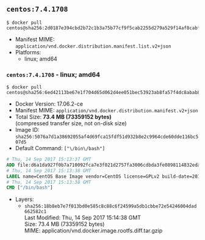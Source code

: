 ## `centos:7.4.1708`

```console
$ docker pull centos@sha256:2d0187e394cbd2b72c1b3a75b77cf9f5cab2255d279a529f14af8cabf4ca362d
```

-	Manifest MIME: `application/vnd.docker.distribution.manifest.list.v2+json`
-	Platforms:
	-	linux; amd64

### `centos:7.4.1708` - linux; amd64

```console
$ docker pull centos@sha256:6ed42113be67e1f704d65d062d4ee051bec53923ab8fa57f4dc8abab8c8b42bf
```

-	Docker Version: 17.06.2-ce
-	Manifest MIME: `application/vnd.docker.distribution.manifest.v2+json`
-	Total Size: **73.4 MB (73359152 bytes)**  
	(compressed transfer size, not on-disk size)
-	Image ID: `sha256:5076a7d1a38692055af4d69fca15fdf51d932b8e2c9964cde60dde116bc507d5`
-	Default Command: `["\/bin\/bash"]`

```dockerfile
# Thu, 14 Sep 2017 15:13:37 GMT
ADD file:d6a1da927f0b7a710092fca7e3f021d2757fa3006cdbda3fe0898114832eda9b in / 
# Thu, 14 Sep 2017 15:13:38 GMT
LABEL name=CentOS Base Image vendor=CentOS license=GPLv2 build-date=20170911
# Thu, 14 Sep 2017 15:13:38 GMT
CMD ["/bin/bash"]
```

-	Layers:
	-	`sha256:18b8eb7e7f013bd0e585c8c88c6f24599a5db1cbbe72e54246004dad662582c1`  
		Last Modified: Thu, 14 Sep 2017 15:14:38 GMT  
		Size: 73.4 MB (73359152 bytes)  
		MIME: application/vnd.docker.image.rootfs.diff.tar.gzip
